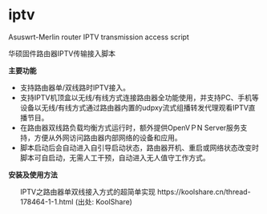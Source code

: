 # iptv
Asuswrt-Merlin router IPTV transmission access script

华硕固件路由器IPTV传输接入脚本

<strong>主要功能</strong>
<ul><li>支持路由器单/双线路时IPTV接入。</li>
<li>支持IPTV机顶盒以无线/有线方式连接路由器全功能使用，并支持PC、手机等设备以无线/有线方式通过路由器内置的udpxy流式组播转发代理观看IPTV直播节目。</li>
<li>在路由器双线路负载均衡方式运行时，额外提供OpenVＰN Server服务支持，方便从外网访问路由器内部网络的设备和应用。</li>
<li>脚本启动后会自动进入自引导启动状态，路由器开机、重启或网络状态改变时脚本可自启动，无需人工干预，自动进入无人值守工作方式。</li></ul>

<strong>安装及使用方法</strong>
<ul>IPTV之路由器单双线接入方式的超简单实现
https://koolshare.cn/thread-178464-1-1.html
(出处: KoolShare)
</ul>
